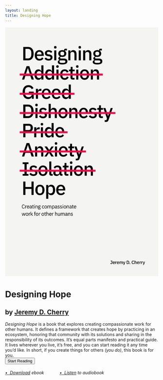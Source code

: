 ```yaml
---
layout: landing
title: Designing Hope
---
```


<div class="row">
  <div class="column left"><a href="/toc"><img src="images/book-cover.png" class="book-cover"></a></div>
  <div class="column right">
    <div class="landing">
        <h1>Designing Hope</h1>
        <h2>by <a href="https://jeremydcherry.com" class="author-link">Jeremy D. Cherry</a></h2>
        <em>Designing Hope</em> is a book that explores creating compassionate work for other humans. It defines a framework that creates hope by practicing in an ecosystem, honoring that community with its solutions and sharing in the responsibility of its outcomes. It’s equal parts manifesto and practical guide. It lives wherever you live, it’s free, and you can start reading it any time you’d like.  In short, if you create things for others <em>(you do)</em>, this book is for you.<br/>
        <a href="/toc"><button>Start Reading</button></a><br/>
        <h6><a href="/download" class="resource-link">&bull;&nbsp;&nbsp;Download</a> ebook&nbsp;&nbsp;&nbsp;&nbsp;&nbsp;&nbsp;&nbsp;&nbsp;&nbsp;&nbsp;&nbsp;&nbsp; <a href="/listen" class="resource-link">&bull;&nbsp;&nbsp;Listen</a> to audiobook</h6>
    </div>
  </div>
</div>
